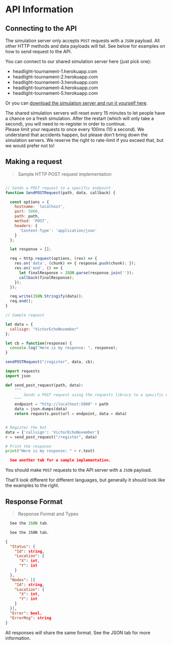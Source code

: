 
# API Information

## Connecting to the API

The simulation server only accepts `POST` requests with a `JSON` payload. All other HTTP methods and data payloads will fail. See below for examples on how to send request to the API.

You can connect to our shared simulation server here (just pick one):

* headlight-tournament-1.herokuapp.com
* headlight-tournament-2.herokuapp.com
* headlight-tournament-3.herokuapp.com
* headlight-tournament-4.herokuapp.com
* headlight-tournament-5.herokuapp.com

Or you can [download the simulation server and run it yourself here](https://github.com/HeadlightLabs/Tournament-API).

<aside class="notice">
  The shared simulation servers will reset every 15 minutes to let people have a chance on a fresh simulation. After the restart (which will only take a second),
  you will need to re-register in order to continue.
</aside>

<aside class="warning">
  Please limit your requests to once every 100ms (10 a second). We understand that accidents happen, but please don't bring down the simulation servers.  We reserve the right to rate-limit if you exceed that, but we would prefer not to!
</aside>

## Making a request

> Sample HTTP POST request implementation

```javascript

// Sends a POST request to a specific endpoint
function SendPOSTRequest(path, data, callback) {

  const options = {
    hostname: 'localhost',
    port: 5000,
    path: path,
    method: 'POST',
    headers: {
      'Content-Type': 'application/json'
    }
  };

  let response = [];

  req = http.request(options, (res) => {
    res.on('data', (chunk) => { response.push(chunk); });
    res.on('end', () => { 
      let finalResponse = JSON.parse(response.join(''));
      callback(finalResponse); 
    });
  });

  req.write(JSON.Stringify(data));
  req.end();
}

// Sample request

let data = {
  callsign: "VictorEchoNovember"
};

let cb = function(response) {
  console.log("Here is my response: ", response);
}

sendPOSTRequest("/register", data, cb);
```

```python
import requests
import json

def send_post_request(path, data):
    """
        Sends a POST request using the requests library to a specific endpoint.
    """
    endpoint = "http://localhost:5000" + path
    data = json.dumps(data)
    return requests.post(url = endpoint, data = data)


# Register the bot
data = {'callsign': 'VictorEchoNovember'}
r = send_post_request("/register", data)

# Print the response
print("Here is my response: " + r.text)
```

```json
  See another tab for a sample implementation.
```

You should make `POST` requests to the API server with a `JSON` payload. 

That'll look different for different languages, but generally it should look like the examples to the right.

## Response Format

> Response Format and Types

```javascript
  See the JSON tab.
```

```python
  See the JSON tab.
```

```json
{
  "Status": {
    "Id": string,
    "Location": {
      "X": int,
      "Y": int
    }
  },
  "Nodes": [{
    "Id": string,
    "Location": {
      "X": int,
      "Y": int
    }
  }],
  "Error": bool,
  "ErrorMsg": string
}
```

All responses will share the same format. See the JSON tab for more information.